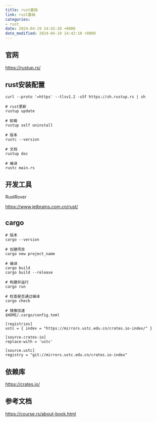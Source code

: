 ```yaml
---
title: rust基础
link: rust基础
categories:
- rust
date: 2024-04-19 14:42:10 +0800
date_modified: 2024-04-19 14:42:10 +0800
---
```


## 官网
https://rustup.rs/ 

##  rust安装配置
```
curl --proto '=https' --tlsv1.2 -sSf https://sh.rustup.rs | sh

# rust更新
rustup update

# 卸载
rustup self uninstall

# 版本
rustc --version

# 文档
rustup doc

# 编译
rustc main.rs
```

## 开发工具
RustRover

https://www.jetbrains.com.cn/rust/

## cargo
```
# 版本
cargo --version

# 创建项目
cargo new project_name

# 编译
cargo build
cargo build --release

# 构建并运行
cargo run

# 检查是否通过编译
cargo check

# 镜像加速
$HOME/.cargo/config.toml

[registries]
ustc = { index = "https://mirrors.ustc.edu.cn/crates.io-index/" }

[source.crates-io]
replace-with = 'ustc'

[source.ustc]
registry = "git://mirrors.ustc.edu.cn/crates.io-index"

```

## 依赖库
https://crates.io/

## 参考文档
https://course.rs/about-book.html